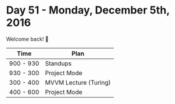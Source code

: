 # Day 51  - Monday, December 5th, 2016


Welcome back! :blue_heart:


Time        |   Plan   |
----------------|-------
900 - 930 | Standups
930 - 300 | Project Mode
300 - 400 | MVVM Lecture (Turing)
400 - 600 | Project Mode
